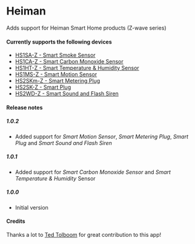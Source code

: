 # Heiman

Adds support for Heiman Smart Home products (Z-wave series)


#### Currently supports the following devices
- [HS1SA-Z - Smart Smoke Sensor](http://www.heimantech.com/product/96.html)
- [HS1CA-Z - Smart Carbon Monoxide Sensor](http://www.heimantech.com/product/81.html)
- [HS1HT-Z - Smart Temperature & Humidity Sensor](http://www.heimantech.com/product/86.html)
- [HS1MS-Z - Smart Motion Sensor](http://www.heimantech.com/product/101.html)
- [HS2SKm-Z - Smart Metering Plug](http://www.heimantech.com/product/145.html)
- [HS2SK-Z - Smart Plug](http://www.heimantech.com/product/145.html)
- [HS2WD-Z - Smart Sound and Flash Siren](http://www.heimantech.com/product/153.html)



#### Release notes

##### 1.0.2
- Added support for *Smart Motion Sensor*, *Smart Metering Plug*, *Smart Plug* and *Smart Sound and Flash Siren*

##### 1.0.1
- Added support for *Smart Carbon Monoxide Sensor* and *Smart Temperature & Humidity* Sensor

##### 1.0.0
- Initial version


#### Credits

Thanks a lot to [Ted Tolboom](https://apps.athom.com/search?title=Apps%20by%20Ted%20Tolboom&author=56bb5f32cee9cf47234826ad) for great contribution to this app!
